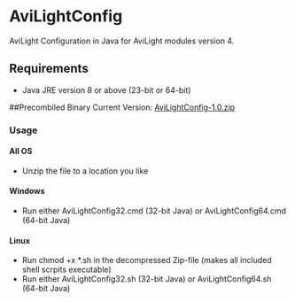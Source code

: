 # AviLightConfig
AviLight Configuration in Java for AviLight modules version 4.

## Requirements
- Java JRE version 8 or above (23-bit or 64-bit)

##Precombiled Binary
Current Version: [AviLightConfig-1.0.zip](./AviLightConfig-1.0.zip)

### Usage
#### All OS
- Unzip the file to a location you like

#### Windows
- Run either AviLightConfig32.cmd (32-bit Java) or AviLightConfig64.cmd (64-bit Java)

#### Linux
- Run chmod +x *.sh in the decompressed Zip-file (makes all included shell scrpits executable)
- Run either AviLightConfig32.sh (32-bit Java) or AviLightConfig64.sh (64-bit Java)
